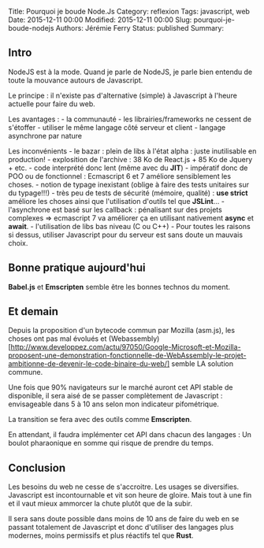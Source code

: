 Title: Pourquoi je boude Node.Js
Category: reflexion
Tags: javascript, web
Date: 2015-12-11 00:00
Modified: 2015-12-11 00:00
Slug: pourquoi-je-boude-nodejs
Authors: Jérémie Ferry
Status: published
Summary:

## Intro

NodeJS est à la mode.
Quand je parle de NodeJS, je parle bien entendu de toute la mouvance autours de Javascript.

Le principe :
    il n'existe pas d'alternative (simple) à Javascript à l'heure actuelle pour faire du web.

Les avantages :
    - la communauté
    - les librairies/frameworks ne cessent de s'étoffer
    - utiliser le même langage côté serveur et client
    - langage asynchrone par nature

Les inconvénients
    - le bazar : plein de libs à l'état alpha : juste inutilisable en production!
    - explosition de l'archive : 38 Ko de React.js + 85 Ko de Jquery + etc.
    - code interprété donc lent (même avec du **JIT**)
    - impératif donc de POO ou de fonctionnel : Ecmascript 6 et 7 améliore sensiblement les choses.
    - notion de typage inexistant (oblige à faire des tests unitaires sur du typage!!!)
    - très peu de tests de sécurité (mémoire, qualité) : **use strict** améliore les choses ainsi que l'utilisation d'outils tel que **JSLint**...
    - l'asynchrone est basé sur les callback : pénalisant sur des projets complexes => ecmascript 7 va améliorer ça en utilisant nativement **async** et **await**.
    - l'utilisation de libs bas niveau (C ou C++)
    - Pour toutes les raisons si dessus, utiliser Javascript pour du serveur est sans doute un mauvais choix.

## Bonne pratique aujourd'hui

**Babel.js** et **Emscripten** semble être les bonnes technos du moment.

## Et demain

Depuis la proposition d'un bytecode commun par Mozilla (asm.js), les choses ont pas mal évolués et (Webassembly)[http://www.developpez.com/actu/97050/Google-Microsoft-et-Mozilla-proposent-une-demonstration-fonctionnelle-de-WebAssembly-le-projet-ambitionne-de-devenir-le-code-binaire-du-web/]
semble LA solution commune.

Une fois que 90% navigateurs sur le marché auront cet API stable de disponible, il sera aisé de se passer complètement de Javascript : envisageable dans 5 à 10 ans selon mon indicateur pifométrique.

La transition se fera avec des outils comme **Emscripten**.

En attendant, il faudra implémenter cet API dans chacun des langages : Un boulot pharaonique en somme qui risque de prendre du temps.

## Conclusion

Les besoins du web ne cesse de s'accroitre. Les usages se diversifies.
Javascript est incontournable et vit son heure de gloire.
Mais tout à une fin et il vaut mieux ammorcer la chute plutôt que de la subir.

Il sera sans doute possible dans moins de 10 ans de faire du web en se passant totalement de Javascript et donc d'utiliser des langages plus modernes, moins permissifs et plus réactifs tel que **Rust**.
